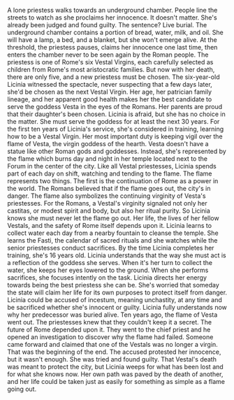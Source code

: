 
A lone priestess walks towards
an underground chamber.
People line the streets to watch
as she proclaims her innocence.
It doesn&#39;t matter.
She&#39;s already been judged
and found guilty.
The sentence?
Live burial.
The underground chamber contains
a portion of bread, water, milk, and oil.
She will have a lamp, a bed,
and a blanket,
but she won&#39;t emerge alive.
At the threshold, the priestess pauses,
claims her innocence one last time,
then enters the chamber never
to be seen again by the Roman people.
The priestess is one 
of Rome&#39;s six Vestal Virgins,
each carefully selected as children
from Rome&#39;s most aristocratic families.
But now with her death,
there are only five,
and a new priestess must be chosen.
The six-year-old Licinia witnessed
the spectacle,
never suspecting that a few days later,
she&#39;d be chosen as the next Vestal Virgin.
Her age, her patrician family lineage,
and her apparent good health
makes her the best candidate to serve the
goddess Vesta in the eyes of the Romans.
Her parents are proud that their
daughter&#39;s been chosen.
Licinia is afraid,
but she has no choice in the matter.
She must serve the goddess
for at least the next 30 years.
For the first ten years 
of Licinia&#39;s service,
she&#39;s considered in training,
learning how to be a Vestal Virgin.
Her most important duty is keeping vigil
over the flame of Vesta,
the virgin goddess of the hearth.
Vesta doesn&#39;t have a statue
like other Roman gods and goddesses.
Instead, she&#39;s represented by the flame
which burns day and night in her temple
located next to the Forum in the center
of the city.
Like all Vestal priestesses, Licinia
spends part of each day on shift,
watching and tending to the flame.
The flame represents two things.
The first is the continuation of Rome
as a power in the world.
The Romans believed that if the flame
goes out, the city&#39;s in danger.
The flame also symbolizes the continuing
virginity of Vesta&#39;s priestesses.
For the Romans, a Vestal&#39;s virginity
signaled not only her castitas,
or modest spirit and body,
but also her ritual purity.
So Licinia knows she must never
let the flame go out.
Her life,
the lives of her fellow Vestals,
and the safety of Rome itself 
depends upon it.
Licinia learns to collect water each day
from a nearby fountain
to cleanse the temple.
She learns the Fasti, the calendar
of sacred rituals
and she watches while the senior
priestesses conduct sacrifices.
By the time Licinia 
completes her training,
she&#39;s 16 years old.
Licinia understands that 
the way she must act
is a reflection of the goddess she serves.
When it&#39;s her turn to collect the water,
she keeps her eyes lowered to the ground.
When she performs sacrifices,
she focuses intently on the task.
Licinia directs her energy towards
being the best priestess she can be.
She&#39;s worried that someday the state
will claim her life for its own purposes
to protect itself from danger.
Licinia could be accused of incestum,
meaning unchastity,
at any time and be sacrificed whether
she&#39;s innocent or guilty.
Licinia fully understands now why her
predecessor was buried alive.
Ten years ago, 
the flame of Vesta went out.
The priestesses knew that they couldn&#39;t
keep it a secret.
The future of Rome depended upon it.
They went to the chief priest
and he opened an investigation
to discover why the flame had failed.
Someone came forward and claimed
that one of the Vestals
was no longer a virgin.
That was the beginning of the end.
The accused protested her innocence,
but it wasn&#39;t enough.
She was tried and found guilty.
That Vestal&#39;s death was meant
to protect the city,
but Licinia weeps for what has been lost
and for what she knows now.
Her own path was paved by the death
of another,
and her life could be taken just as easily
for something as simple 
as a flame going out.
